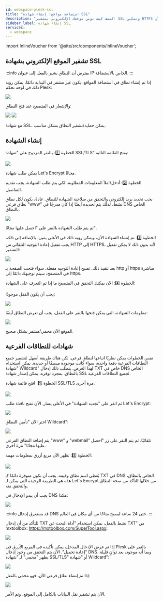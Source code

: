 ```yaml
---
id: webspace-plesk-ssl
title: "استضافة مواقع: إنشاء شهادة SSL"
description: "اكتشف كيف تؤمن موقعك الإلكتروني بتشفير SSL وتمكين HTTPS لتصفح أكثر أمانًا → تعلّم المزيد الآن"
sidebar_label: إنشاء شهادة SSL
services:
  - webspace
---
```


import InlineVoucher from '@site/src/components/InlineVoucher';

## تشفير الموقع الإلكتروني بشهادة SSL

:::info
يفترض أن النطاق يشير بالفعل إلى عنوان IP الخاص بالاستضافة.
:::

إذا تم إنشاء نطاق في استضافة المواقع، يكون غير مشفر في البداية دائمًا. يمكن رؤية ذلك في لوحة تحكم Plesk:

![](https://screensaver01.zap-hosting.com/index.php/s/kkJ67Pd733pt95i/preview)

والإشعار في المتصفح عند فتح النطاق:

![](https://screensaver01.zap-hosting.com/index.php/s/5iwXSgEb4LrY3xf/preview)
![](https://screensaver01.zap-hosting.com/index.php/s/mpmK8TAjAsgY3FW/preview)

مع شهادة SSL، يمكن حماية/تشفير النطاق بشكل مناسب.

<InlineVoucher />

## إنشاء الشهادة

الخطوة 1️⃣: بالنقر المزدوج على "شهادة SSL/TLS" يفتح القائمة التالية:

![](https://screensaver01.zap-hosting.com/index.php/s/g5sr6WC4eawqzoF/preview)

يمكن طلب شهادة Let's Encrypt مجانًا.

الخطوة 2️⃣: أدخل/املأ المعلومات المطلوبة. لكي يتم طلب الشهادة، يجب تقديم التفاصيل.

يجب تحديد بريد إلكتروني والتحقق من صلاحية الشهادة للنطاق. عادةً، يكون لكل نطاق نطاق فرعي "www" نشط، لذلك يتم تحديده أيضًا إذا كان مدرجًا في DNS الخاص بالنطاق.

![](https://screensaver01.zap-hosting.com/index.php/s/Mwf3CEWsYRwprS3/preview)

ثم يتم طلب الشهادة بالنقر على "احصل عليها مجانًا".

الخطوة 3️⃣: تم إنشاء الشهادة الآن، ويمكن رؤية ذلك في الأعلى يمين. بالإضافة إلى ذلك، يجب تفعيل إعادة التوجيه التلقائي من HTTP إلى HTTPS، لأنه بدون ذلك لا يمكن تفعيل التشفير:

![](https://screensaver01.zap-hosting.com/index.php/s/YBdGQqmtNeWKdxA/preview)

بعد تنفيذ ذلك، تصبح إعادة التوجيه مفعلة. سواء فتحت الصفحة بـ http أو https مباشرة في المتصفح، سيتم توجيهك دائمًا إلى https.

الخطوة 4️⃣: الآن يمكنك التحقق في المتصفح ما إذا تم التعرف على الشهادة:

يجب أن يكون القفل موجودًا:

![](https://screensaver01.zap-hosting.com/index.php/s/DkZoqg9XGgR67EK/preview)

معلومات الشهادة، التي يمكن فتحها بالنقر على القفل، يجب أن تعرض النطاق أيضًا:

![](https://screensaver01.zap-hosting.com/index.php/s/p5H6RZ25HksHsow/preview)

الموقع الآن محمي/مشفر بشكل صحيح.

## شهادات للنطاقات الفرعية

نفس الخطوات يمكن نظريًا اتباعها لنطاق فرعي. لكن هناك طريقة أسهل لتشفير جميع النطاقات الفرعية دفعة واحدة، سواء كانت موجودة مسبقًا أو جديدة. يمكن استخدام "شهادة Wildcard" لهذا الغرض. يتطلب ذلك إدخال TXT خاص في DNS الخاص بالنطاق. بمجرد توفره، يمكن إصدار شهادة SSL لجميع النطاقات الفرعية.

الخطوة 1️⃣: افتح قائمة شهادة SSL/TLS مرة أخرى.

![](https://screensaver01.zap-hosting.com/index.php/s/X4kFeMomqmz3nGp/preview)

ثم انقر على "تجديد الشهادة" في الأعلى يسار.
الآن تفتح نافذة طلب Let's Encrypt:

![](https://screensaver01.zap-hosting.com/index.php/s/eCcFtaJHxW3XWgF/preview)

اختر الآن "تأمين النطاق Wildcard":

![](https://screensaver01.zap-hosting.com/index.php/s/5STxWaKf3JWGfZe/preview)

يتم إضافة النطاق الفرعي "www" و "webmail" تلقائيًا.
ثم يتم النقر على زر "احصل عليها مجانًا" مرة أخرى.

الخطوة 2️⃣: تظهر الآن مربع أزرق بمعلومات مهمة:

![](https://screensaver01.zap-hosting.com/index.php/s/JHag4cd85Lq6gwx/preview)

يُعطى اسم نطاق وقيمة. يجب أن تكون متوفرة دائمًا كـ TXT في DNS الخاص بالنطاق، هذه هي الطريقة الوحيدة التي يمكن لـ Let's Encrypt من خلالها التأكد من صحة النطاق والتحقق منه.

يجب أن يبدو الإدخال في DNS هكذا:

![](https://screensaver01.zap-hosting.com/index.php/s/qPCeWj5dJRFfYFB/preview)

:::info
قد يستغرق إدخال DNS حتى 24 ساعة ليصبح متاحًا من أي مكان في العالم.
:::

للتأكد من أن إدخال TXT نشط بالفعل، يمكن استخدام "أداة البحث عن TXT" من mxtoolbox: https://mxtoolbox.com/SuperTool.aspx:

![](https://screensaver01.zap-hosting.com/index.php/s/CPSSWeQRpTDsagY/preview)

إذا تم عرض الإدخال المدخل، يمكن تأكيده في المربع الأزرق في Plesk بالنقر على "إعادة تحميل". الآن يتم التحقق من وجود إدخال DNS، وبما أنه موجود، بعد ثوانٍ قليلة يظهر "محمي" لـ "شهادة SSL/TLS" أو "شهادة Wildcard":

![](https://screensaver01.zap-hosting.com/index.php/s/AwWiJboz3k6iea8/preview)

إذا تم إنشاء نطاق فرعي الآن، فهو محمي بالفعل:

![](https://screensaver01.zap-hosting.com/index.php/s/XLHzsgkeLmwJ55m/preview)

الآن يتم تشفير نقل البيانات بالكامل إلى الموقع، وتم الأمر.

<InlineVoucher />
